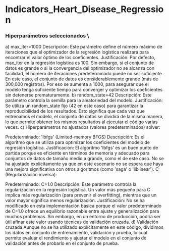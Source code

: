 # Indicators_Heart_Disease_Regression
### Hiperparámetros seleccionados \ 
a) max_iter=1000
Descripción: Este parámetro define el número máximo de iteraciones que el optimizador de la regresión logística realizará para encontrar el valor óptimo de los coeficientes.
Justificación:
Por defecto, max_iter en la regresión logística es 100. Sin embargo, si el conjunto de datos es grande o si la convergencia del optimizador no se alcanza con facilidad, el número de iteraciones predeterminado puede no ser suficiente.
En este caso, el conjunto de datos es considerablemente grande (más de 300,000 registros). Por eso se aumenta a 1000, para asegurar que el modelo tenga suficiente tiempo para converger y optimizar los coeficientes sin detenerse prematuramente.
b) random_state=42
Descripción: Este parámetro controla la semilla para la aleatoriedad del modelo.
Justificación:
Se utiliza un random_state fijo (42 en este caso) para garantizar la reproducibilidad de los resultados. Esto significa que cada vez que entrenamos el modelo, el conjunto de datos se dividirá de la misma manera, lo que permite obtener los mismos resultados al ejecutar el código varias veces.
c) Hiperparámetros no ajustados (valores predeterminados)
solver:

Predeterminado: 'lbfgs' (Limited-memory BFGS)
Descripción: Es el algoritmo que se utiliza para optimizar los coeficientes del modelo de regresión logística.
Justificación: El algoritmo 'lbfgs' es un buen punto de partida porque es eficiente en términos de memoria y adecuado para conjuntos de datos de tamaño medio a grande, como el de este caso. No se ha ajustado explícitamente ya que en este escenario no se espera que haya una mejora significativa con otros algoritmos (como 'saga' o 'liblinear').
C (Regularización inversa):

Predeterminado: C=1.0
Descripción: Este parámetro controla la regularización en la regresión logística. Un valor más pequeño para C implica más regularización (para prevenir el overfitting), mientras que un valor mayor significa menos regularización.
Justificación: No se ha modificado en esta implementación básica porque el valor predeterminado de C=1.0 ofrece un equilibrio razonable entre ajuste y generalización para muchos problemas. Sin embargo, en un entorno de producción, podría ser útil afinar este valor usando técnicas de validación cruzada.
d) Validación cruzada
Aunque no se ha utilizado explícitamente en este código, dividimos los datos en conjunto de entrenamiento, validación y prueba, lo cual permite evaluar el rendimiento y ajustar el modelo en el conjunto de validación antes de probarlo en el conjunto de prueba.
